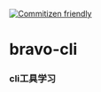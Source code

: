 [![Commitizen friendly](https://img.shields.io/badge/commitizen-friendly-brightgreen.svg)](http://commitizen.github.io/cz-cli/)

# bravo-cli

### cli工具学习
